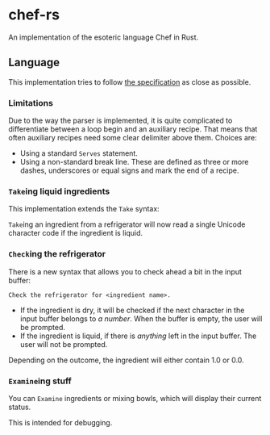 # chef-rs
An implementation of the esoteric language Chef in Rust.

## Language

This implementation tries to follow [the specification](https://www.dangermouse.net/esoteric/chef.html) as close as possible.

### Limitations

Due to the way the parser is implemented, it is quite complicated to differentiate between a loop begin and an auxiliary recipe.
That means that often auxiliary recipes need some clear delimiter above them.
Choices are:
- Using a standard `Serves` statement.
- Using a non-standard break line. These are defined as three or more dashes, underscores or equal signs and mark the end of a recipe.

### `Take`ing liquid ingredients

This implementation extends the `Take` syntax:

`Take`ing an ingredient from a refrigerator will now read a single Unicode character code if the ingredient is liquid.

### `Check`ing the refrigerator

There is a new syntax that allows you to check ahead a bit in the input buffer:

`Check the refrigerator for <ingredient name>.`

- If the ingredient is dry, it will be checked if the next character in the input buffer belongs to *a number*. When the buffer is empty, the user will be prompted.
- If the ingredient is liquid, if there is *anything* left in the input buffer. The user will not be prompted.

Depending on the outcome, the ingredient will either contain 1.0 or 0.0.

### `Examine`ing stuff

You can `Examine` ingredients or mixing bowls, which will display their current status.

This is intended for debugging.
